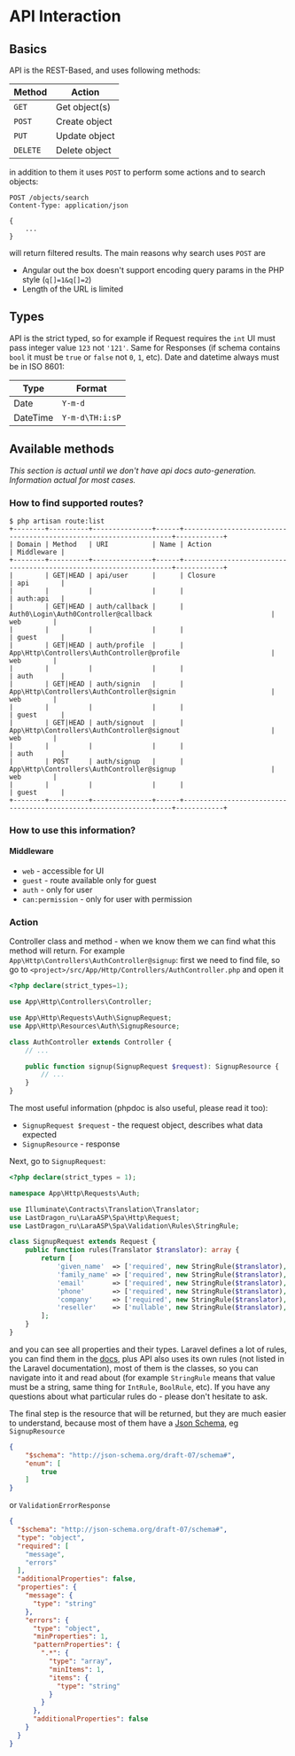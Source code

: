 # API Interaction

## Basics

API is the REST-Based, and uses following methods:

| Method   | Action        |
| -------- | ------------- |
| `GET`    | Get object(s) |
| `POST`   | Create object |
| `PUT`    | Update object |
| `DELETE` | Delete object |

in addition to them it uses `POST` to perform some actions and to search objects:

```
POST /objects/search
Content-Type: application/json

{
    ...
}
```

will return filtered results. The main reasons why search uses `POST` are

* Angular out the box doesn't support encoding query params in the PHP style (`q[]=1&q[]=2`)
* Length of the URL is limited 


## Types

API is the strict typed, so for example if Request requires the `int` UI must pass integer value `123` not `'121'`. Same for Responses (if schema contains `bool` it must be `true` or `false` not `0`, `1`, etc). Date and datetime always must be in ISO 8601:

| Type     | Format          |
| -------- | --------------- |
| Date     | `Y-m-d`         |
| DateTime | `Y-m-d\TH:i:sP` | 


## Available methods

_This section is actual until we don't have api docs auto-generation. Information actual for most cases._ 

### How to find supported routes?

```shell
$ php artisan route:list
+--------+----------+---------------+------+-------------------------------------------------------------------+------------+
| Domain | Method   | URI           | Name | Action                                                            | Middleware |
+--------+----------+---------------+------+-------------------------------------------------------------------+------------+
|        | GET|HEAD | api/user      |      | Closure                                                           | api        |
|        |          |               |      |                                                                   | auth:api   |
|        | GET|HEAD | auth/callback |      | Auth0\Login\Auth0Controller@callback                              | web        |
|        |          |               |      |                                                                   | guest      |
|        | GET|HEAD | auth/profile  |      | App\Http\Controllers\AuthController@profile                       | web        |
|        |          |               |      |                                                                   | auth       |
|        | GET|HEAD | auth/signin   |      | App\Http\Controllers\AuthController@signin                        | web        |
|        |          |               |      |                                                                   | guest      |
|        | GET|HEAD | auth/signout  |      | App\Http\Controllers\AuthController@signout                       | web        |
|        |          |               |      |                                                                   | auth       |
|        | POST     | auth/signup   |      | App\Http\Controllers\AuthController@signup                        | web        |
|        |          |               |      |                                                                   | guest      |
+--------+----------+---------------+------+-------------------------------------------------------------------+------------+
```

### How to use this information?

#### Middleware

- `web` - accessible for UI
- `guest` - route available only for guest
- `auth` - only for user
- `can:permission` - only for user with permission

### Action

Controller class and method - when we know them we can find what this method will return. For example `App\Http\Controllers\AuthController@signup`: first we need to find file, so go to `<project>/src/App/Http/Controllers/AuthController.php` and open it

```php
<?php declare(strict_types=1);

use App\Http\Controllers\Controller;

use App\Http\Requests\Auth\SignupRequest;
use App\Http\Resources\Auth\SignupResource;

class AuthController extends Controller {
    // ... 

    public function signup(SignupRequest $request): SignupResource {
        // ...
    }
}
```

The most useful information (phpdoc is also useful, please read it too): 

- `SignupRequest $request` - the request object, describes what data expected
- `SignupResource` - response

Next, go to `SignupRequest`:

```php
<?php declare(strict_types = 1);

namespace App\Http\Requests\Auth;

use Illuminate\Contracts\Translation\Translator;
use LastDragon_ru\LaraASP\Spa\Http\Request;
use LastDragon_ru\LaraASP\Spa\Validation\Rules\StringRule;

class SignupRequest extends Request {
    public function rules(Translator $translator): array {
        return [
            'given_name'  => ['required', new StringRule($translator), 'min:3', 'max:255'],
            'family_name' => ['required', new StringRule($translator), 'min:3', 'max:255'],
            'email'       => ['required', new StringRule($translator), 'min:3', 'max:255', 'email'],
            'phone'       => ['required', new StringRule($translator), 'phone'],
            'company'     => ['required', new StringRule($translator), 'min:3', 'max:255'],
            'reseller'    => ['nullable', new StringRule($translator), 'min:3', 'max:255'],
        ];
    }
}
```

and you can see all properties and their types. Laravel defines a lot of rules, you can find them in the [docs](https://laravel.com/docs/8.x/validation#available-validation-rules), plus API also uses its own rules (not listed in the Laravel documentation), most of them is the classes, so you can navigate into it and read about (for example `StringRule` means that value must be a string, same thing for `IntRule`, `BoolRule`, etc). If you have any questions about what particular rules do - please don't hesitate to ask.

The final step is the resource that will be returned, but they are much easier to understand, because most of them have a [Json Schema](https://json-schema.org/), eg `SignupResource`

```json
{
    "$schema": "http://json-schema.org/draft-07/schema#",
    "enum": [
        true
    ]
}
```

or `ValidationErrorResponse`

```json
{
  "$schema": "http://json-schema.org/draft-07/schema#",
  "type": "object",
  "required": [
    "message",
    "errors"
  ],
  "additionalProperties": false,
  "properties": {
    "message": {
      "type": "string"
    },
    "errors": {
      "type": "object",
      "minProperties": 1,
      "patternProperties": {
        ".*": {
          "type": "array",
          "minItems": 1,
          "items": {
            "type": "string"
          }
        }
      },
      "additionalProperties": false
    }
  }
}
```
